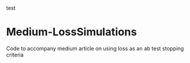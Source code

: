 test

# Medium-LossSimulations
Code to accompany medium article on using loss as an ab test stopping criteria
